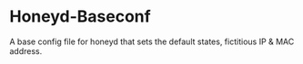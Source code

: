 # Honeyd-Baseconf
A base config file for honeyd that sets the default states, fictitious IP &amp; MAC address.
